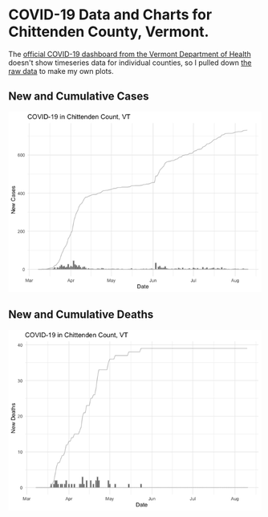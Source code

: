 # COVID-19 Data and Charts for Chittenden County, Vermont.

The [official COVID-19 dashboard from the Vermont Department of Health][1] doesn't show timeseries data for individual counties, so I pulled down [the raw data][2] to make my own plots.


## New and Cumulative Cases
![](chittenden-covid-plots_files/figure-markdown_strict/unnamed-chunk-4-1.png)

## New and Cumulative Deaths
![](chittenden-covid-plots_files/figure-markdown_strict/unnamed-chunk-5-1.png)

[1]: https://experience.arcgis.com/experience/85f43bd849e743cb957993a545d17170
[2]: https://geodata.vermont.gov/datasets/vt-covid-19-cases-by-county-time-series/data?page=16&where=map_county%20%3D%20%27Chittenden%20County%27

